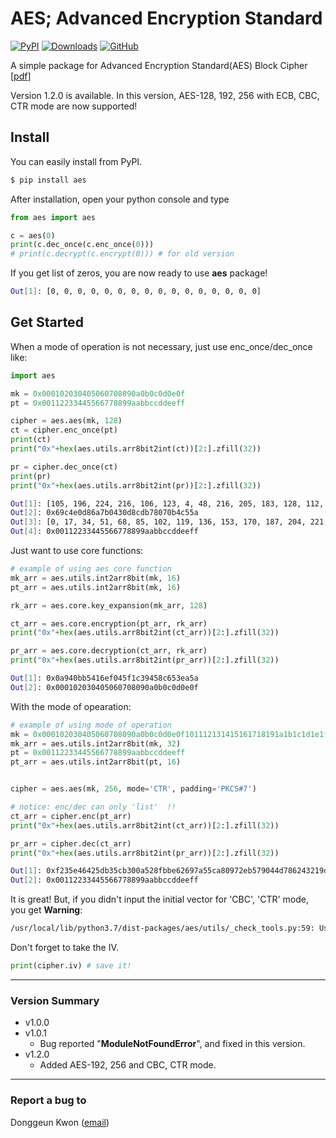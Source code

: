 # AES; Advanced Encryption Standard

[![PyPI](https://img.shields.io/pypi/v/aes)](https://pypi.org/project/aes/) 
[![Downloads](https://pepy.tech/badge/aes)](https://pypi.org/project/aes/)
[![GitHub](https://img.shields.io/github/license/donggeunkwon/aes)](https://github.com/donggeunkwon/aes/blob/master/LICENSE)

A simple package for Advanced Encryption Standard(AES) Block Cipher [[pdf](http://csrc.nist.gov/publications/fips/fips197/fips-197.pdf)]

Version 1.2.0 is available. In this version, AES-128, 192, 256 with ECB, CBC, CTR mode are now supported!

## Install

You can easily install from PyPI.

```bash
$ pip install aes
```

After installation, open your python console and type
```python
from aes import aes

c = aes(0)
print(c.dec_once(c.enc_once(0)))
# print(c.decrypt(c.encrypt(0))) # for old version
```
If you get list of zeros, you are now ready to use __aes__ package!

```bash
Out[1]: [0, 0, 0, 0, 0, 0, 0, 0, 0, 0, 0, 0, 0, 0, 0, 0]
```

## Get Started
When a mode of operation is not necessary, just use enc_once/dec_once like:
```python
import aes

mk = 0x000102030405060708090a0b0c0d0e0f
pt = 0x00112233445566778899aabbccddeeff

cipher = aes.aes(mk, 128)
ct = cipher.enc_once(pt)
print(ct)
print("0x"+hex(aes.utils.arr8bit2int(ct))[2:].zfill(32))

pr = cipher.dec_once(ct)
print(pr)
print("0x"+hex(aes.utils.arr8bit2int(pr))[2:].zfill(32))
```

```bash
Out[1]: [105, 196, 224, 216, 106, 123, 4, 48, 216, 205, 183, 128, 112, 180, 197, 90]
Out[2]: 0x69c4e0d86a7b0430d8cdb78070b4c55a
Out[3]: [0, 17, 34, 51, 68, 85, 102, 119, 136, 153, 170, 187, 204, 221, 238, 255]
Out[4]: 0x00112233445566778899aabbccddeeff
```

Just want to use core functions:
```python
# example of using aes core function
mk_arr = aes.utils.int2arr8bit(mk, 16)
pt_arr = aes.utils.int2arr8bit(mk, 16)

rk_arr = aes.core.key_expansion(mk_arr, 128)

ct_arr = aes.core.encryption(pt_arr, rk_arr)
print("0x"+hex(aes.utils.arr8bit2int(ct_arr))[2:].zfill(32))

pr_arr = aes.core.decryption(ct_arr, rk_arr)
print("0x"+hex(aes.utils.arr8bit2int(pr_arr))[2:].zfill(32))
```

```bash
Out[1]: 0x0a940bb5416ef045f1c39458c653ea5a
Out[2]: 0x000102030405060708090a0b0c0d0e0f
```

With the mode of opearation:
```python
# example of using mode of operation
mk = 0x000102030405060708090a0b0c0d0e0f101112131415161718191a1b1c1d1e1f
mk_arr = aes.utils.int2arr8bit(mk, 32)
pt = 0x00112233445566778899aabbccddeeff
pt_arr = aes.utils.int2arr8bit(pt, 16)


cipher = aes.aes(mk, 256, mode='CTR', padding='PKCS#7')

# notice: enc/dec can only 'list'  !! 
ct_arr = cipher.enc(pt_arr)
print("0x"+hex(aes.utils.arr8bit2int(ct_arr))[2:].zfill(32))

pr_arr = cipher.dec(ct_arr)
print("0x"+hex(aes.utils.arr8bit2int(pr_arr))[2:].zfill(32))
```
```bash
Out[1]: 0xf235e46425db35cb300a528fbbe62697a55ca80972eb579044d786243219d7af
Out[2]: 0x00112233445566778899aabbccddeeff
```

It is great! But, if you didn't input the initial vector for 'CBC', 'CTR' mode, you get __Warning__:
```bash
/usr/local/lib/python3.7/dist-packages/aes/utils/_check_tools.py:59: UserWarning: Initail Vector is randomly selected: [23, 202, 118, 211, 113, 65, 4, 46, 115, 56, 211, 200, 177, 24, 127, 186] warnings.warn("Initail Vector is randomly selected: " + str(iv))
```
Don't forget to take the IV.
```python
print(cipher.iv) # save it!
```

------
### Version Summary
- v1.0.0 
- v1.0.1
  + Bug reported "__ModuleNotFoundError__", and fixed in this version.
- v1.2.0
  + Added AES-192, 256 and CBC, CTR mode.

------
### Report a bug to
Donggeun Kwon ([email](donggeun.kwon@gmail.com))
